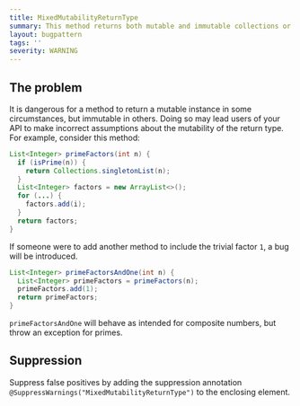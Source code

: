 ```yaml
---
title: MixedMutabilityReturnType
summary: This method returns both mutable and immutable collections or maps from different paths. This may be confusing for users of the method.
layout: bugpattern
tags: ''
severity: WARNING
---
```


<!--
*** AUTO-GENERATED, DO NOT MODIFY ***
To make changes, edit the @BugPattern annotation or the explanation in docs/bugpattern.
-->


## The problem
It is dangerous for a method to return a mutable instance in some circumstances,
but immutable in others. Doing so may lead users of your API to make incorrect
assumptions about the mutability of the return type. For example, consider this
method:

```java
List<Integer> primeFactors(int n) {
  if (isPrime(n)) {
    return Collections.singletonList(n);
  }
  List<Integer> factors = new ArrayList<>();
  for (...) {
    factors.add(i);
  }
  return factors;
}
```

If someone were to add another method to include the trivial factor `1`, a bug
will be introduced.

```java
List<Integer> primeFactorsAndOne(int n) {
  List<Integer> primeFactors = primeFactors(n);
  primeFactors.add(1);
  return primeFactors;
}
```

`primeFactorsAndOne` will behave as intended for composite numbers, but throw an
exception for primes.

## Suppression
Suppress false positives by adding the suppression annotation `@SuppressWarnings("MixedMutabilityReturnType")` to the enclosing element.


